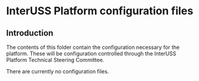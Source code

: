 # InterUSS Platform configuration files

## Introduction

The contents of this folder contain the configuration necessary for the
platform. These will be configuration controlled through the InterUSS Platform
Technical Steering Committee.

There are currently no configuration files.
